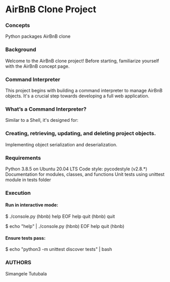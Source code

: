 # AirBnB Clone Project

### Concepts
Python packages
AirBnB clone

### Background
Welcome to the AirBnB clone project! Before starting, familiarize yourself with the AirBnB concept page.

### Command Interpreter
This project begins with building a command interpreter to manage AirBnB objects. It's a crucial step towards developing a full web application.

### What’s a Command Interpreter?
Similar to a Shell, it's designed for:

### Creating, retrieving, updating, and deleting project objects.
Implementing object serialization and deserialization.

### Requirements

Python 3.8.5 on Ubuntu 20.04 LTS
Code style: pycodestyle (v2.8.*)
Documentation for modules, classes, and functions
Unit tests using unittest module in tests folder

### Execution

#### Run in interactive mode:

$ ./console.py
(hbnb) help
EOF  help  quit
(hbnb) quit

$ echo "help" | ./console.py
(hbnb)
EOF  help  quit
(hbnb)

#### Ensure tests pass:

$ echo "python3 -m unittest discover tests" | bash

### AUTHORS

Simangele Tutubala 

